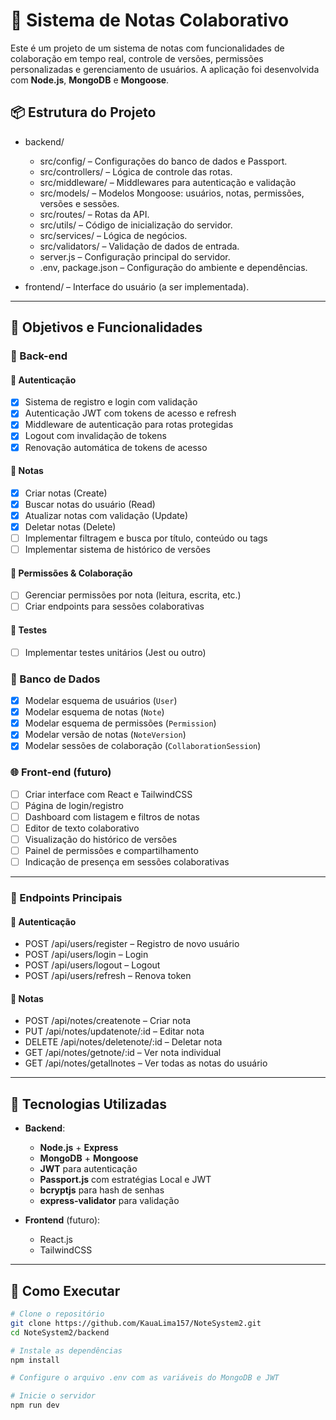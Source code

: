 # 📝 Sistema de Notas Colaborativo

Este é um projeto de um sistema de notas com funcionalidades de colaboração em tempo real, controle de versões, permissões personalizadas e gerenciamento de usuários. A aplicação foi desenvolvida com **Node.js**, **MongoDB** e **Mongoose**.

## 📦 Estrutura do Projeto

- backend/
  - src/config/ – Configurações do banco de dados e Passport.
  - src/controllers/ – Lógica de controle das rotas.
  - src/middleware/ – Middlewares para autenticação e validação 
  - src/models/ – Modelos Mongoose: usuários, notas, permissões, versões e sessões.
  - src/routes/ – Rotas da API.
  - src/utils/ – Código de inicialização do servidor.
  - src/services/ – Lógica de negócios.
  - src/validators/ – Validação de dados de entrada.
  - server.js – Configuração principal do servidor.
  - .env, package.json – Configuração do ambiente e dependências.

- frontend/ – Interface do usuário (a ser implementada).

---

## 🚀 Objetivos e Funcionalidades

### 🔧 Back-end

#### 🔐 Autenticação

- [x] Sistema de registro e login com validação
- [x] Autenticação JWT com tokens de acesso e refresh
- [x] Middleware de autenticação para rotas protegidas
- [x] Logout com invalidação de tokens
- [x] Renovação automática de tokens de acesso

#### 📝 Notas

- [x] Criar notas (Create)
- [x] Buscar notas do usuário (Read)
- [x] Atualizar notas com validação (Update)
- [x] Deletar notas (Delete)
- [ ] Implementar filtragem e busca por título, conteúdo ou tags
- [ ] Implementar sistema de histórico de versões

#### 👥 Permissões & Colaboração

- [ ] Gerenciar permissões por nota (leitura, escrita, etc.)
- [ ] Criar endpoints para sessões colaborativas

#### 🧪 Testes

- [ ] Implementar testes unitários (Jest ou outro)

### 💾 Banco de Dados

- [x] Modelar esquema de usuários (`User`)
- [x] Modelar esquema de notas (`Note`)
- [x] Modelar esquema de permissões (`Permission`)
- [x] Modelar versão de notas (`NoteVersion`)
- [x] Modelar sessões de colaboração (`CollaborationSession`)

### 🌐 Front-end (futuro)

- [ ] Criar interface com React e TailwindCSS
- [ ] Página de login/registro
- [ ] Dashboard com listagem e filtros de notas
- [ ] Editor de texto colaborativo
- [ ] Visualização do histórico de versões
- [ ] Painel de permissões e compartilhamento
- [ ] Indicação de presença em sessões colaborativas

---
### 🔧 Endpoints Principais

#### 🔐 Autenticação

- POST /api/users/register – Registro de novo usuário
- POST /api/users/login – Login
- POST /api/users/logout – Logout
- POST /api/users/refresh – Renova token

#### 📝 Notas

- POST /api/notes/createnote – Criar nota
- PUT /api/notes/updatenote/:id – Editar nota
- DELETE /api/notes/deletenote/:id – Deletar nota
- GET /api/notes/getnote/:id – Ver nota individual
- GET /api/notes/getallnotes – Ver todas as notas do usuário

---
## 🧠 Tecnologias Utilizadas
- **Backend**:
  - **Node.js** + **Express**
  - **MongoDB** + **Mongoose**
  - **JWT** para autenticação
  - **Passport.js** com estratégias Local e JWT
  - **bcryptjs** para hash de senhas
  - **express-validator** para validação

- **Frontend** (futuro):
  - React.js
  - TailwindCSS

---

## 📌 Como Executar

```bash
# Clone o repositório
git clone https://github.com/KauaLima157/NoteSystem2.git
cd NoteSystem2/backend

# Instale as dependências
npm install

# Configure o arquivo .env com as variáveis do MongoDB e JWT

# Inicie o servidor
npm run dev
